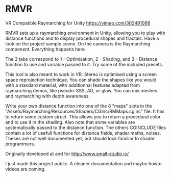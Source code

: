 # RMVR
VR Compatible Raymarching for Unity
https://vimeo.com/302491068

RMVR sets up a raymarching environment in Unity, allowing you to play with distance functions and to display procedural shapes and fractals.
Have a look on the project sample scene. On the camera is the Raymarching component. Everything happens here.

The 3 tabs correspond to 1 - Optimisation, 2 - Shading, and 3 - Distance function to use and variable passed to it. Try some of the included 
presets.

This tool is also meant to work in VR. Stereo is optimised using a screen space reprojection technique.
You can shade the shapes like you would with a standard material, with additionnal features adapted from raymarching demos, like pseudo-SSS, 
AO, or glow. You can mix meshes and raymarching with depth awareness.

Write your own distance function into one of the 8 "maps" slots in the "Assets/Raymarching/Resources/Shaders/CGInc/RMMaps.cginc" file.
It has to return some custom struct. This allows you to return a procedural color and to use it in the shading. Also note that some variables
are systematically passed to the distance function.
The others CGINCLUDE files contain a lot of usefull functions for distance fields, shader maths, noises.
Theses are not well documented yet, but should look familiar to shader programmers.

Originally developed at and for http://www.small-studio.io/

I just made this project public. A cleaner documentation and maybe howto videos are coming.

